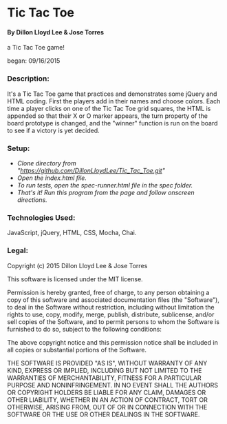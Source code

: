 # Tic Tac Toe

#### By Dillon Lloyd Lee & Jose Torres

a Tic Tac Toe game!

began: 09/16/2015


### Description:

It's a Tic Tac Toe game that practices and demonstrates some jQuery and HTML coding.  First the players add in their names and choose colors.  Each time a player clicks on one of the Tic Tac Toe grid squares, the HTML is appended so that their X or O marker appears, the turn property of the board prototype is changed, and the "winner" function is run on the board to see if a victory is yet decided.


### Setup:

* _Clone directory from "https://github.com/DillonLloydLee/Tic_Tac_Toe.git"_
* _Open the index.html file._
* _To run tests, open the spec-runner.html file in the spec folder._
* _That's it!  Run this program from the page and follow onscreen directions._


### Technologies Used:

JavaScript, jQuery, HTML, CSS, Mocha, Chai.


### Legal:


Copyright (c) 2015 Dillon Lloyd Lee & Jose Torres

This software is licensed under the MIT license.

Permission is hereby granted, free of charge, to any person obtaining a copy of this software and associated documentation files (the "Software"), to deal in the Software without restriction, including without limitation the rights to use, copy, modify, merge, publish, distribute, sublicense, and/or sell copies of the Software, and to permit persons to whom the Software is furnished to do so, subject to the following conditions:

The above copyright notice and this permission notice shall be included in all copies or substantial portions of the Software.

THE SOFTWARE IS PROVIDED "AS IS", WITHOUT WARRANTY OF ANY KIND, EXPRESS OR IMPLIED, INCLUDING BUT NOT LIMITED TO THE WARRANTIES OF MERCHANTABILITY, FITNESS FOR A PARTICULAR PURPOSE AND NONINFRINGEMENT. IN NO EVENT SHALL THE AUTHORS OR COPYRIGHT HOLDERS BE LIABLE FOR ANY CLAIM, DAMAGES OR OTHER LIABILITY, WHETHER IN AN ACTION OF CONTRACT, TORT OR OTHERWISE, ARISING FROM, OUT OF OR IN CONNECTION WITH THE SOFTWARE OR THE USE OR OTHER DEALINGS IN THE SOFTWARE.

